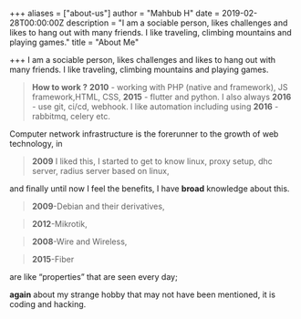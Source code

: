+++
aliases = ["about-us"]
author = "Mahbub H"
date = 2019-02-28T00:00:00Z
description = "I am a sociable person, likes challenges and likes to hang out with many friends. I like traveling, climbing mountains and playing games."
title = "About Me"

+++
I am a sociable person, likes challenges and likes to hang out with many friends. I like traveling, climbing mountains and playing games.

> **How to work ?** **2010** - working with PHP (native and framework), JS framework,HTML, CSS, **2015** - flutter and python. I also always **2016** - use git, ci/cd, webhook. I like automation including using **2016** - rabbitmq, celery etc.

Computer network infrastructure is the forerunner to the growth of web technology, in 

> **2009** I liked this, I started to get to know linux, proxy setup, dhc server, radius server based on linux, 

and finally until now I feel the benefits, I have **broad** knowledge about this. 

> **2009**-Debian and their derivatives, 

> **2012**-Mikrotik, 

> **2008**-Wire and Wireless, 

> **2015**-Fiber 

are like “properties” that are seen every day;

**again** about my strange hobby that may not have been mentioned, it is coding and hacking.